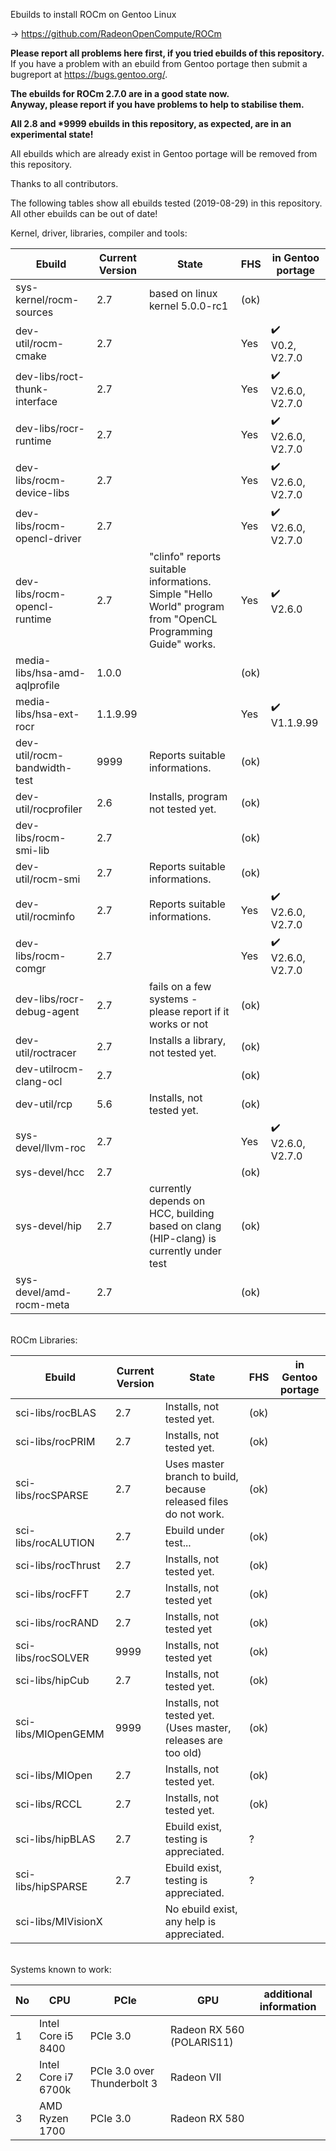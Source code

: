Ebuilds to install ROCm on Gentoo Linux

-> https://github.com/RadeonOpenCompute/ROCm

**Please report all problems here first, if you tried ebuilds of this repository.**<br>
If you have a problem with an ebuild from Gentoo portage then submit a bugreport at https://bugs.gentoo.org/.

**The ebuilds for ROCm 2.7.0 are in a good state now.**<br>
**Anyway, please report if you have problems to help to stabilise them.**

**All 2.8 and *9999 ebuilds in this repository, as expected, are in an experimental state!**<br>

All ebuilds which are already exist in Gentoo portage will be removed from this repository.

Thanks to all contributors.

The following tables show all ebuilds tested (2019-08-29) in this repository. <br>
All other ebuilds can be out of date!

Kernel, driver, libraries, compiler and tools:

|Ebuild|Current Version|State| FHS | in Gentoo portage| 
|---|---|---|---|---|
|sys-kernel/rocm-sources| 2.7 | based on linux kernel 5.0.0-rc1 | (ok) |  |
|dev-util/rocm-cmake| 2.7 | | Yes | :heavy_check_mark:<br> V0.2, V2.7.0 |
|dev-libs/roct-thunk-interface| 2.7 |  | Yes | :heavy_check_mark:<br> V2.6.0, V2.7.0 |
|dev-libs/rocr-runtime| 2.7 | | Yes | :heavy_check_mark:<br> V2.6.0, V2.7.0 |
|dev-libs/rocm-device-libs | 2.7 | | Yes | :heavy_check_mark:<br> V2.6.0, V2.7.0 |
|dev-libs/rocm-opencl-driver | 2.7 | | Yes | :heavy_check_mark:<br> V2.6.0, V2.7.0 |
|dev-libs/rocm-opencl-runtime| 2.7 | "clinfo" reports suitable informations.<br> Simple "Hello World" program from "OpenCL Programming Guide" works. | Yes | :heavy_check_mark:<br> V2.6.0 |
|media-libs/hsa-amd-aqlprofile| 1.0.0 | | (ok) | |
|media-libs/hsa-ext-rocr| 1.1.9.99 | | Yes | :heavy_check_mark:<br> V1.1.9.99 |
|dev-util/rocm-bandwidth-test| 9999 | Reports suitable informations. | (ok) |  |
|dev-util/rocprofiler| 2.6 | Installs, program not tested yet. | (ok) | |
|dev-libs/rocm-smi-lib| 2.7 |  | (ok) | |
|dev-util/rocm-smi| 2.7 | Reports suitable informations. | (ok) | |
|dev-util/rocminfo| 2.7 | Reports suitable informations. | Yes | :heavy_check_mark:<br> V2.6.0, V2.7.0 |
|dev-libs/rocm-comgr| 2.7 | | Yes | :heavy_check_mark:<br> V2.6.0, V2.7.0 | 
|dev-libs/rocr-debug-agent | 2.7 | fails on a few systems - please report if it works or not | (ok) | |
|dev-util/roctracer| 2.7 | Installs a library, not tested yet. | (ok) | |
|dev-utilrocm-clang-ocl| 2.7 | | (ok) | |
|dev-util/rcp| 5.6 | Installs, not tested yet.  | (ok) | |
|sys-devel/llvm-roc | 2.7 | | Yes |:heavy_check_mark:<br> V2.6.0, V2.7.0 | |
|sys-devel/hcc| 2.7 |  | (ok) | |
|sys-devel/hip| 2.7 | currently depends on HCC, building based on clang (HIP-clang) is currently under test | (ok) | |
|sys-devel/amd-rocm-meta| 2.7 | | (ok) | |

<br>
ROCm Libraries:

|Ebuild|Current Version|State|FHS|in Gentoo portage|
|---|---|---|---|---|
|sci-libs/rocBLAS| 2.7 | Installs, not tested yet. | (ok) | |
|sci-libs/rocPRIM| 2.7 | Installs, not tested yet. | (ok) | |
|sci-libs/rocSPARSE| 2.7 | Uses master branch to build, because released files do not work. | (ok) | |
|sci-libs/rocALUTION| 2.7 | Ebuild under test... | (ok) | |
|sci-libs/rocThrust| 2.7 | Installs, not tested yet. | (ok) | |
|sci-libs/rocFFT| 2.7 | Installs, not tested yet | (ok) | |
|sci-libs/rocRAND| 2.7 | Installs, not tested yet | (ok) |  |
|sci-libs/rocSOLVER| 9999 | Installs, not tested yet | (ok) | |
|sci-libs/hipCub | 2.7 | Installs, not tested yet. | (ok)| |
|sci-libs/MIOpenGEMM | 9999 | Installs, not tested yet. (Uses master, releases are too old) | (ok) | |
|sci-libs/MIOpen | 2.7 | Installs, not tested yet. | (ok) | |
|sci-libs/RCCL | 2.7 | Installs, not tested yet. | (ok) | |
|sci-libs/hipBLAS | 2.7 | Ebuild exist, testing is appreciated. | ? | |
|sci-libs/hipSPARSE | 2.7 | Ebuild exist, testing is appreciated. | ? | |
|sci-libs/MIVisionX | | No ebuild exist, any help is appreciated. | | |

<br>
Systems known to work:

| No | CPU | PCIe |  GPU | additional information |
|---|---|---|---|---|
| 1 | Intel Core i5 8400 | PCIe 3.0 | Radeon RX 560 (POLARIS11) | |
| 2 | Intel Core i7 6700k | PCIe 3.0 over Thunderbolt 3 | Radeon VII | |
| 3 | AMD Ryzen 1700 | PCIe 3.0 | Radeon RX 580 | |
